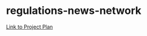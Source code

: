 # regulations-news-network

[Link to Project Plan](https://docs.google.com/document/d/1d8EB1zlx_Dl3p49GWAqP3PzbBGXiTvFgHZExt5qXxyc/edit?tab=t.0)
